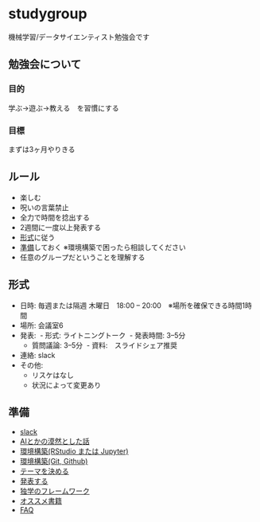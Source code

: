 # studygroup
機械学習/データサイエンティスト勉強会です

## 勉強会について
### 目的
学ぶ→遊ぶ→教える　を習慣にする

### 目標
まずは3ヶ月やりきる

## ルール
- 楽しむ
- 呪いの言葉禁止
- 全力で時間を捻出する
- 2週間に一度以上発表する
- [形式](https://github.com/ryonojima0801/studygroup#形式)に従う
- [準備](https://github.com/ryonojima0801/studygroup#準備)しておく  ※環境構築で困ったら相談してください
- 任意のグループだということを理解する

## 形式
- 日時: 毎週または隔週 木曜日　18:00 – 20:00　※場所を確保できる時間1時間
- 場所: 会議室6
- 発表:
  - 形式: ライトニングトーク
  - 発表時間: 3–5分
  - 質問議論: 3–5分
  - 資料:　スライドシェア推奨
- 連絡: slack
- その他:
  - リスケはなし
  - 状況によって変更あり

## 準備
- [slack](slack.md)
- [AIとかの漠然とした話](https://github.com/ryonojima0801/studygroup/about_ai.md)
- [環境構築(RStudio または Jupyter)](https://github.com/ryonojima0801/studygroup/editor.md)
- [環境構築(Git, Github)](https://github.com/ryonojima0801/studygroup/git.md)
- [テーマを決める](https://github.com/ryonojima0801/studygroup/theme.md)
- [発表する](https://github.com/ryonojima0801/studygroup/presentation.md)
- [独学のフレームワーク](https://github.com/ryonojima0801/studygroup/self_study.md)
- [オススメ書籍](https://github.com/ryonojima0801/studygroup/books.md)
- [FAQ](https://github.com/ryonojima0801/studygroup/faq.md) 

